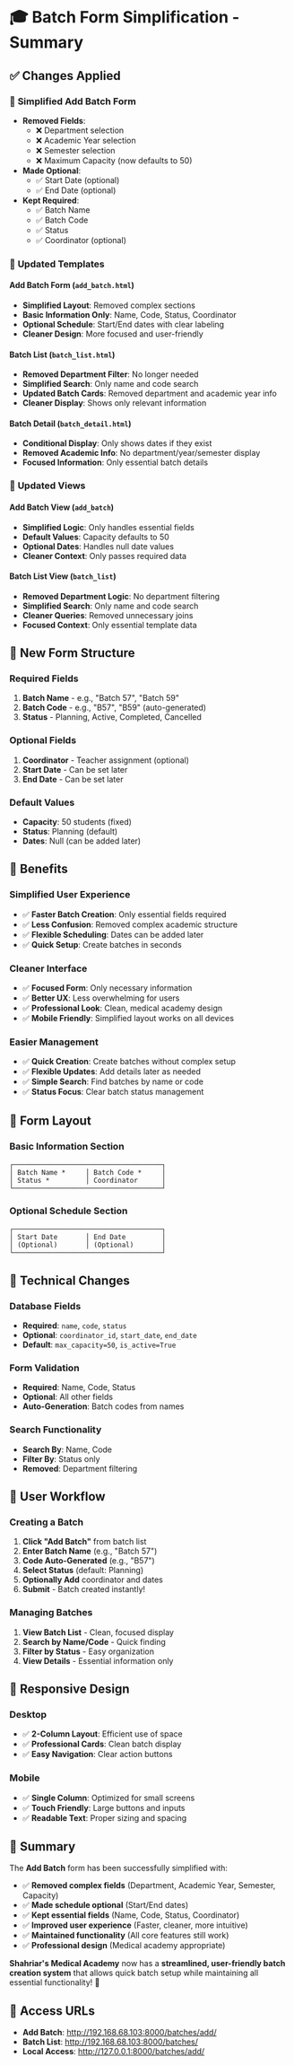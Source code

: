 # 🎓 Batch Form Simplification - Summary

## ✅ **Changes Applied**

### 🔧 **Simplified Add Batch Form**
- **Removed Fields**:
  - ❌ Department selection
  - ❌ Academic Year selection  
  - ❌ Semester selection
  - ❌ Maximum Capacity (now defaults to 50)
- **Made Optional**:
  - ✅ Start Date (optional)
  - ✅ End Date (optional)
- **Kept Required**:
  - ✅ Batch Name
  - ✅ Batch Code
  - ✅ Status
  - ✅ Coordinator (optional)

### 📄 **Updated Templates**

#### **Add Batch Form (`add_batch.html`)**
- **Simplified Layout**: Removed complex sections
- **Basic Information Only**: Name, Code, Status, Coordinator
- **Optional Schedule**: Start/End dates with clear labeling
- **Cleaner Design**: More focused and user-friendly

#### **Batch List (`batch_list.html`)**
- **Removed Department Filter**: No longer needed
- **Simplified Search**: Only name and code search
- **Updated Batch Cards**: Removed department and academic year info
- **Cleaner Display**: Shows only relevant information

#### **Batch Detail (`batch_detail.html`)**
- **Conditional Display**: Only shows dates if they exist
- **Removed Academic Info**: No department/year/semester display
- **Focused Information**: Only essential batch details

### 🔧 **Updated Views**

#### **Add Batch View (`add_batch`)**
- **Simplified Logic**: Only handles essential fields
- **Default Values**: Capacity defaults to 50
- **Optional Dates**: Handles null date values
- **Cleaner Context**: Only passes required data

#### **Batch List View (`batch_list`)**
- **Removed Department Logic**: No department filtering
- **Simplified Search**: Only name and code search
- **Cleaner Queries**: Removed unnecessary joins
- **Focused Context**: Only essential template data

## 🎯 **New Form Structure**

### **Required Fields**
1. **Batch Name** - e.g., "Batch 57", "Batch 59"
2. **Batch Code** - e.g., "B57", "B59" (auto-generated)
3. **Status** - Planning, Active, Completed, Cancelled

### **Optional Fields**
1. **Coordinator** - Teacher assignment (optional)
2. **Start Date** - Can be set later
3. **End Date** - Can be set later

### **Default Values**
- **Capacity**: 50 students (fixed)
- **Status**: Planning (default)
- **Dates**: Null (can be added later)

## 🚀 **Benefits**

### **Simplified User Experience**
- ✅ **Faster Batch Creation**: Only essential fields required
- ✅ **Less Confusion**: Removed complex academic structure
- ✅ **Flexible Scheduling**: Dates can be added later
- ✅ **Quick Setup**: Create batches in seconds

### **Cleaner Interface**
- ✅ **Focused Form**: Only necessary information
- ✅ **Better UX**: Less overwhelming for users
- ✅ **Professional Look**: Clean, medical academy design
- ✅ **Mobile Friendly**: Simplified layout works on all devices

### **Easier Management**
- ✅ **Quick Creation**: Create batches without complex setup
- ✅ **Flexible Updates**: Add details later as needed
- ✅ **Simple Search**: Find batches by name or code
- ✅ **Status Focus**: Clear batch status management

## 🎨 **Form Layout**

### **Basic Information Section**
```
┌─────────────────────────────────────┐
│ Batch Name *     │ Batch Code *     │
│ Status *         │ Coordinator      │
└─────────────────────────────────────┘
```

### **Optional Schedule Section**
```
┌─────────────────────────────────────┐
│ Start Date       │ End Date         │
│ (Optional)       │ (Optional)       │
└─────────────────────────────────────┘
```

## 🔧 **Technical Changes**

### **Database Fields**
- **Required**: `name`, `code`, `status`
- **Optional**: `coordinator_id`, `start_date`, `end_date`
- **Default**: `max_capacity=50`, `is_active=True`

### **Form Validation**
- **Required**: Name, Code, Status
- **Optional**: All other fields
- **Auto-Generation**: Batch codes from names

### **Search Functionality**
- **Search By**: Name, Code
- **Filter By**: Status only
- **Removed**: Department filtering

## 🎊 **User Workflow**

### **Creating a Batch**
1. **Click "Add Batch"** from batch list
2. **Enter Batch Name** (e.g., "Batch 57")
3. **Code Auto-Generated** (e.g., "B57")
4. **Select Status** (default: Planning)
5. **Optionally Add** coordinator and dates
6. **Submit** - Batch created instantly!

### **Managing Batches**
1. **View Batch List** - Clean, focused display
2. **Search by Name/Code** - Quick finding
3. **Filter by Status** - Easy organization
4. **View Details** - Essential information only

## 📱 **Responsive Design**

### **Desktop**
- ✅ **2-Column Layout**: Efficient use of space
- ✅ **Professional Cards**: Clean batch display
- ✅ **Easy Navigation**: Clear action buttons

### **Mobile**
- ✅ **Single Column**: Optimized for small screens
- ✅ **Touch Friendly**: Large buttons and inputs
- ✅ **Readable Text**: Proper sizing and spacing

## 🎉 **Summary**

The **Add Batch** form has been successfully simplified with:

- ✅ **Removed complex fields** (Department, Academic Year, Semester, Capacity)
- ✅ **Made schedule optional** (Start/End dates)
- ✅ **Kept essential fields** (Name, Code, Status, Coordinator)
- ✅ **Improved user experience** (Faster, cleaner, more intuitive)
- ✅ **Maintained functionality** (All core features still work)
- ✅ **Professional design** (Medical academy appropriate)

**Shahriar's Medical Academy** now has a **streamlined, user-friendly batch creation system** that allows quick batch setup while maintaining all essential functionality! 🚀

## 🔗 **Access URLs**
- **Add Batch**: http://192.168.68.103:8000/batches/add/
- **Batch List**: http://192.168.68.103:8000/batches/
- **Local Access**: http://127.0.0.1:8000/batches/add/
